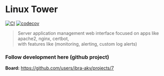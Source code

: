 Linux Tower
===========
[![CI](https://github.com/ibra-akv/linux-tower/actions/workflows/ci.yml/badge.svg)](https://github.com/ibra-akv/linux-tower/actions/workflows/ci.yml)
[![codecov](https://codecov.io/gh/ibra-akv/linux-tower/branch/master/graph/badge.svg?token=84A7XLA3FB)](https://codecov.io/gh/ibra-akv/linux-tower)

> Server application management web interface focused on apps like apache2, nginx, certbot,  
> with features like (monitoring, alerting, custom log alerts)

### Follow development here (github project)
**Board:** https://github.com/users/ibra-akv/projects/7